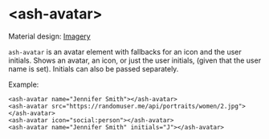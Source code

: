 # \<ash-avatar\>

Material design: [Imagery](https://material.io/guidelines/style/imagery.html)

`ash-avatar` is an avatar element with fallbacks for an icon and the user initials. Shows an avatar, an icon, or just the user initials, (given that the user name is set). Initials can also be passed separately.

Example:

    <ash-avatar name="Jennifer Smith"></ash-avatar>
    <ash-avatar src="https://randomuser.me/api/portraits/women/2.jpg"></ash-avatar>
    <ash-avatar icon="social:person"></ash-avatar>
    <ash-avatar name="Jennifer Smith" initials="J"></ash-avatar>